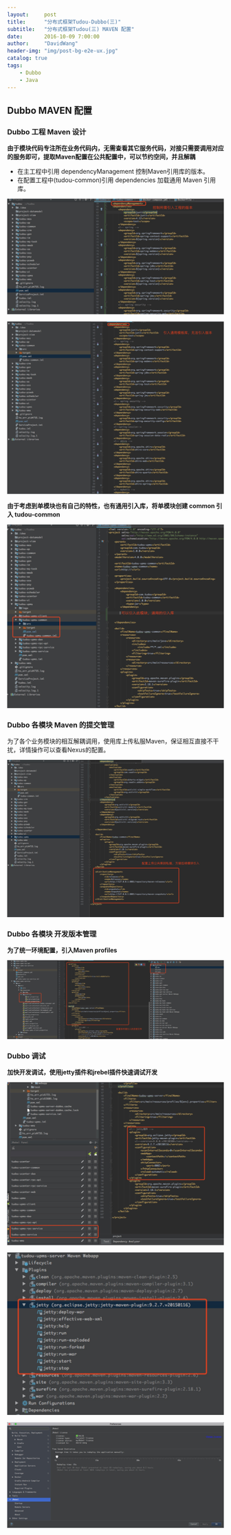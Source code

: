 ```yaml
---
layout:     post
title:      "分布式框架Tudou-Dubbo(三)"
subtitle:   "分布式框架Tudou(三) MAVEN 配置"
date:       2016-10-09 7:00:00
author:     "DavidWang"
header-img: "img/post-bg-e2e-ux.jpg"
catalog: true
tags:
    - Dubbo
    - Java
--- 
```


## Dubbo MAVEN 配置

### Dubbo 工程 Maven 设计

**由于模块代码专注所在业务代码内，无需查看其它服务代码，对接只需要调用对应的服务即可，提取Maven配置在公共配置中，可以节约空间，并且解耦**


- 在主工程中引用 dependencyManagement 控制Maven引用库的版本。
- 在配置工程中(tudou-common)引用 dependencies 加载通用 Maven 引用库。

![img](/img/in-post/java_introduction/dubbo_introduction_5.png)

![img](/img/in-post/java_introduction/dubbo_introduction_6.png)

**由于考虑到单模块也有自己的特性，也有通用引入库，将单模块创建 common 引入 tudou-common**

![img](/img/in-post/java_introduction/dubbo_introduction_7.png)

### Dubbo 各模块 Maven 的提交管理

为了各个业务模块的相互解耦调用，使用库上传私服Maven，保证相互直接不干扰，详情操作可以查看Nexus的配置。

![img](/img/in-post/java_introduction/dubbo_introduction_8.png)

### Dubbo 各模块 开发版本管理

**为了统一环境配置，引入Maven profiles**

![img](/img/in-post/java_introduction/dubbo_introduction_9.png)

### Dubbo 调试

**加快开发调试，使用jetty插件和jrebel插件快速调试开发**

![img](/img/in-post/java_introduction/dubbo_introduction_10.png)

![img](/img/in-post/java_introduction/dubbo_introduction_11.png)

![img](/img/in-post/java_introduction/dubbo_introduction_12.png)








